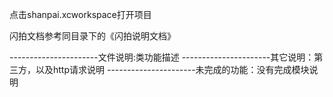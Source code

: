 
点击shanpai.xcworkspace打开项目

闪拍文档参考同目录下的《闪拍说明文档》


----------------------文件说明:类功能描述
----------------------其它说明：第三方，以及http请求说明
----------------------未完成的功能：没有完成模块说明

